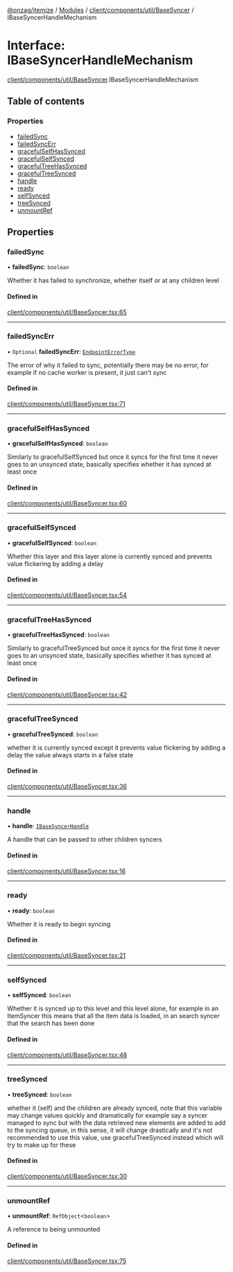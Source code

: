 [@onzag/itemize](../README.md) / [Modules](../modules.md) / [client/components/util/BaseSyncer](../modules/client_components_util_BaseSyncer.md) / IBaseSyncerHandleMechanism

# Interface: IBaseSyncerHandleMechanism

[client/components/util/BaseSyncer](../modules/client_components_util_BaseSyncer.md).IBaseSyncerHandleMechanism

## Table of contents

### Properties

- [failedSync](client_components_util_BaseSyncer.IBaseSyncerHandleMechanism.md#failedsync)
- [failedSyncErr](client_components_util_BaseSyncer.IBaseSyncerHandleMechanism.md#failedsyncerr)
- [gracefulSelfHasSynced](client_components_util_BaseSyncer.IBaseSyncerHandleMechanism.md#gracefulselfhassynced)
- [gracefulSelfSynced](client_components_util_BaseSyncer.IBaseSyncerHandleMechanism.md#gracefulselfsynced)
- [gracefulTreeHasSynced](client_components_util_BaseSyncer.IBaseSyncerHandleMechanism.md#gracefultreehassynced)
- [gracefulTreeSynced](client_components_util_BaseSyncer.IBaseSyncerHandleMechanism.md#gracefultreesynced)
- [handle](client_components_util_BaseSyncer.IBaseSyncerHandleMechanism.md#handle)
- [ready](client_components_util_BaseSyncer.IBaseSyncerHandleMechanism.md#ready)
- [selfSynced](client_components_util_BaseSyncer.IBaseSyncerHandleMechanism.md#selfsynced)
- [treeSynced](client_components_util_BaseSyncer.IBaseSyncerHandleMechanism.md#treesynced)
- [unmountRef](client_components_util_BaseSyncer.IBaseSyncerHandleMechanism.md#unmountref)

## Properties

### failedSync

• **failedSync**: `boolean`

Whether it has failed to synchronize, whether itself or at any children level

#### Defined in

[client/components/util/BaseSyncer.tsx:65](https://github.com/onzag/itemize/blob/59702dd5/client/components/util/BaseSyncer.tsx#L65)

___

### failedSyncErr

• `Optional` **failedSyncErr**: [`EndpointErrorType`](../modules/base_errors.md#endpointerrortype)

The error of why it failed to sync, potentially there may be no error, for example
if no cache worker is present, it just can't sync

#### Defined in

[client/components/util/BaseSyncer.tsx:71](https://github.com/onzag/itemize/blob/59702dd5/client/components/util/BaseSyncer.tsx#L71)

___

### gracefulSelfHasSynced

• **gracefulSelfHasSynced**: `boolean`

Similarly to gracefulSelfSynced but once it syncs for the first time it never goes
to an unsynced state, basically specifies whether it has synced at least once

#### Defined in

[client/components/util/BaseSyncer.tsx:60](https://github.com/onzag/itemize/blob/59702dd5/client/components/util/BaseSyncer.tsx#L60)

___

### gracefulSelfSynced

• **gracefulSelfSynced**: `boolean`

Whether this layer and this layer alone is currently synced and prevents value flickering by adding
a delay

#### Defined in

[client/components/util/BaseSyncer.tsx:54](https://github.com/onzag/itemize/blob/59702dd5/client/components/util/BaseSyncer.tsx#L54)

___

### gracefulTreeHasSynced

• **gracefulTreeHasSynced**: `boolean`

Similarly to gracefulTreeSynced but once it syncs for the first time it never goes
to an unsynced state, basically specifies whether it has synced at least once

#### Defined in

[client/components/util/BaseSyncer.tsx:42](https://github.com/onzag/itemize/blob/59702dd5/client/components/util/BaseSyncer.tsx#L42)

___

### gracefulTreeSynced

• **gracefulTreeSynced**: `boolean`

whether it is currently synced except it prevents value flickering by adding a delay
the value always starts in a false state

#### Defined in

[client/components/util/BaseSyncer.tsx:36](https://github.com/onzag/itemize/blob/59702dd5/client/components/util/BaseSyncer.tsx#L36)

___

### handle

• **handle**: [`IBaseSyncerHandle`](client_components_util_BaseSyncer.IBaseSyncerHandle.md)

A handle that can be passed to other children
syncers

#### Defined in

[client/components/util/BaseSyncer.tsx:16](https://github.com/onzag/itemize/blob/59702dd5/client/components/util/BaseSyncer.tsx#L16)

___

### ready

• **ready**: `boolean`

Whether it is ready to begin syncing

#### Defined in

[client/components/util/BaseSyncer.tsx:21](https://github.com/onzag/itemize/blob/59702dd5/client/components/util/BaseSyncer.tsx#L21)

___

### selfSynced

• **selfSynced**: `boolean`

Whether it is synced up to this level and this level alone, for example in an ItemSyncer
this means that all the item data is loaded, in an search syncer that the search has been done

#### Defined in

[client/components/util/BaseSyncer.tsx:48](https://github.com/onzag/itemize/blob/59702dd5/client/components/util/BaseSyncer.tsx#L48)

___

### treeSynced

• **treeSynced**: `boolean`

whether it (self) and the children are already
synced, note that this variable may change values quickly and dramatically for example
say a syncer managed to sync but with the data retrieved new elements are added to add
to the syncing queue, in this sense, it will change drastically and it's not recommended
to use this value, use gracefulTreeSynced instead which will try to make up for these

#### Defined in

[client/components/util/BaseSyncer.tsx:30](https://github.com/onzag/itemize/blob/59702dd5/client/components/util/BaseSyncer.tsx#L30)

___

### unmountRef

• **unmountRef**: `RefObject`\<`boolean`\>

A reference to being unmounted

#### Defined in

[client/components/util/BaseSyncer.tsx:75](https://github.com/onzag/itemize/blob/59702dd5/client/components/util/BaseSyncer.tsx#L75)
